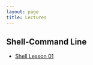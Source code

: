 ```yaml
---
layout: page
title: Lectures
---
```


## Shell-Command Line

* [Shell Lesson 01](Shell-introduction )
